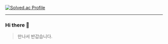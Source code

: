 [![Solved.ac Profile](http://mazassumnida.wtf/api/v2/generate_badge?boj=kimiyeon89)](https://solved.ac/kimiyeon89/)

---
### Hi there 👋
> 만나서 반갑습니다.

<!--
**yeeooni/yeeooni** is a ✨ _special_ ✨ repository because its `README.md` (this file) appears on your GitHub profile.

Here are some ideas to get you started:

- 🔭 I’m currently working on ...
- 🌱 I’m currently learning ...
- 👯 I’m looking to collaborate on ...
- 🤔 I’m looking for help with ...
- 💬 Ask me about ...
- 📫 How to reach me: ...
- 😄 Pronouns: ...
- ⚡ Fun fact: ...
-->


